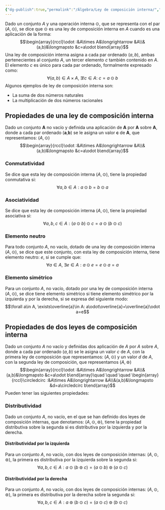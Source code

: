 ```yaml
---
{"dg-publish":true,"permalink":"/Álgebra/Ley de composición interna/","dgPassFrontmatter":true}
---
```


Dado un conjunto $A$ y una operación interna $\odot$, que se representa con el par $(A,\odot)$, se dice que $\odot$ es una ley de composición interna en $A$ cuando es una aplicación de la forma:
$$\begin{array}{rccl}\odot :&A\times A&\longrightarrow &A\\&(a,b)&\longmapsto &c=a\odot b\end{array}$$
Una ley de composición interna asigna a cada par ordenado $(a,b)$, ambas pertenecientes al conjunto $A$, un tercer elemento $c$ también contenido en $A$. El elemento $c$ es único para cada par ordenado, formalmente expresado como:
$$\forall(a,b)\in A\times A, \ \exists!c\in A: \ c=a\odot b$$
Algunos ejemplos de ley de composición interna son:
- La suma de dos números naturales
- La multiplicación de dos números racionales
## Propiedades de una ley de composición interna
Dado un conjunto **A** no vacío y definida una aplicación de **A** por **A** sobre **A**, donde a cada par ordenado (**a**,**b**) se le asigna un valor **c** de **A**, que representamos: $(A,\odot )$
$$\begin{array}{rccl}\odot :&A\times A&\longrightarrow &A\\&(a,b)&\longmapsto &c=a\odot b\end{array}$$
### Conmutatividad
Se dice que esta ley de composición interna $(A,\odot)$, tiene la propiedad conmutativa si:$$\forall a,b\in A: a\odot b=b\odot a$$
### Asociatividad
Se dice que esta ley de composición interna $(A,\odot)$, tiene la propiedad asociativa si: $$\forall a,b,c\in A: (a\odot b)\odot c=a\odot(b\odot c)$$
### Elemento neutro
Para todo conjunto $A$, no vacío, dotado de una ley de composición interna $(A,\odot)$, se dice que este conjunto, con esta ley de composición interna, tiene elemento neutro: $e$, si se cumple que: $$\forall a\in A, \ \exists e \in A: a\odot e=e\odot a=a$$
### Elemento simétrico
Para un conjunto $A$, no vacío, dotado por una ley de composición interna $(A,\odot)$, se dice tiene elemento simétrico si tiene elemento simétrico por la izquierda y por la derecha, si se expresa del siguiente modo: $$\forall a\in A, \exists\overline{a}\in A: a\odot\overline{a}=\overline{a}\odot a=e$$
## Propiedades de dos leyes de composición interna
Dado un conjunto $A$ no vacío y definidas dos aplicación de $A$ por $A$ sobre $A$, donde a cada par ordenado $(a,b)$ se le asigna un valor $c$ de $A$, con la primera ley de composición que representamos: $(A,\odot )$ y un valor $d$ de $A$, con la segunda ley de composición, que representamos $(A,\circledcirc )$
$$\begin{array}{rccl}\odot :&A\times A&\longrightarrow &A\\&(a,b)&\longmapsto &c=a\odot b\end{array}\quad \quad \quad \begin{array}{rccl}\circledcirc :&A\times A&\longrightarrow &A\\&(a,b)&\longmapsto &d=a\circledcirc b\end{array}$$
Pueden tener las siguientes propiedades:
### Distributividad
Dado un conjunto $A$, no vacío, en el que se han definido dos leyes de composición internas, que denotamos: $(A,\odot,\circledcirc)$, tiene la propiedad distributiva sobre la segunda si es distributiva por la izquierda y por la derecha.
#### Distributividad por la izquierda
Para un conjunto $A$, no vacío, con dos leyes de composición internas: $(A,\odot ,\circledcirc)$, la primera es distributiva por la izquierda sobre la segunda si: $$\forall a,b,c\in A: a\odot(b\circledcirc c)=(a\odot b)\circledcirc(a\odot c)$$
#### Distributividad por la derecha
Para un conjunto $A$, no vacío, con dos leyes de composición internas: $(A,\odot ,\circledcirc)$, la primera es distributiva por la derecha sobre la segunda si: $$\forall a,b,c\in A:a\circledcirc(b\odot c)=(a\odot c)\circledcirc (b\odot c)$$
